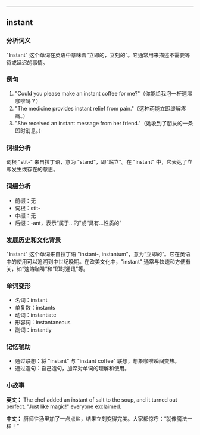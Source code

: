 
---------------
## instant
### 分析词义
"Instant" 这个单词在英语中意味着“立即的，立刻的”。它通常用来描述不需要等待或延迟的事情。

### 例句
1. "Could you please make an instant coffee for me?"（你能给我泡一杯速溶咖啡吗？）
2. "The medicine provides instant relief from pain."（这种药能立即缓解疼痛。）
3. "She received an instant message from her friend."（她收到了朋友的一条即时消息。）

### 词根分析
词根 "stit-" 来自拉丁语，意为 "stand"，即“站立”。在 "instant" 中，它表达了立即发生或存在的意思。

### 词缀分析
- 前缀：无
- 词根：stit-
- 中缀：无
- 后缀：-ant，表示“属于...的”或“具有...性质的”

### 发展历史和文化背景
"Instant" 这个单词来自拉丁语 "instant-, instantum"，意为“立即的”。它在英语中的使用可以追溯到中世纪晚期。在欧美文化中，"instant" 通常与快速和方便有关，如“速溶咖啡”和“即时通讯”等。

### 单词变形
- 名词：instant
- 单复数：instants
- 动词：instantiate
- 形容词：instantaneous
- 副词：instantly

### 记忆辅助
- 通过联想：将 "instant" 与 "instant coffee" 联想，想象咖啡瞬间变热。
- 通过造句：自己造句，加深对单词的理解和使用。

### 小故事
**英文：** 
The chef added an instant of salt to the soup, and it turned out perfect. "Just like magic!" everyone exclaimed.

**中文：**
厨师往汤里加了一点点盐，结果立刻变得完美。大家都惊呼：“就像魔法一样！”

